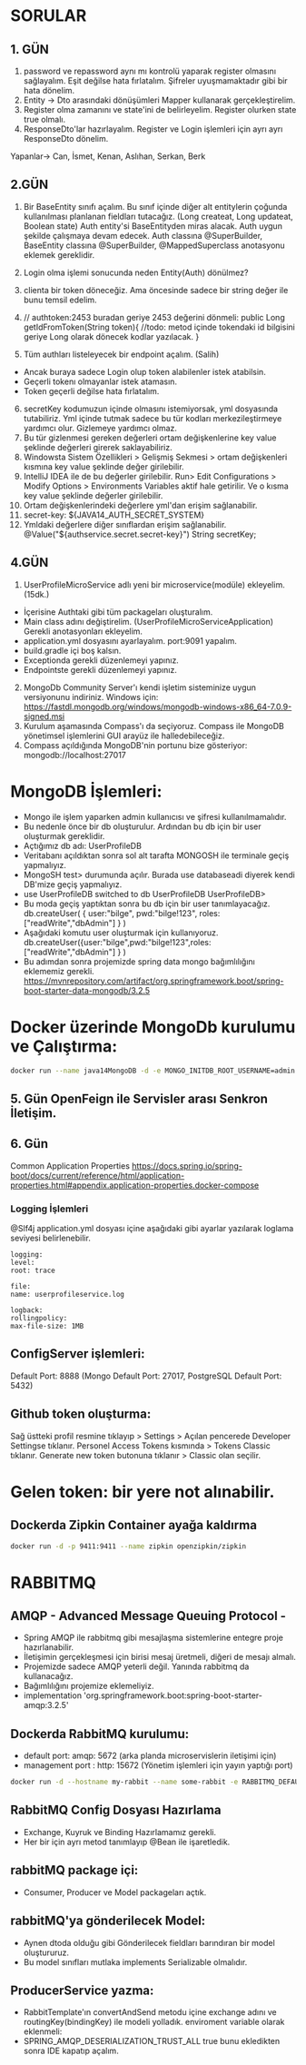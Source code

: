 # SORULAR
## 1. GÜN
1. password ve repassword aynı mı kontrolü yaparak register olmasını sağlayalım. Eşit değilse hata fırlatalım.
   Şifreler uyuşmamaktadır gibi bir hata dönelim.
2. Entity -> Dto arasındaki dönüşümleri Mapper kullanarak gerçekleştirelim.
3. Register olma zamanını ve state'ini de belirleyelim. Register olurken state true olmalı.
3. ResponseDto'lar hazırlayalım. Register ve Login işlemleri için ayrı ayrı ResponseDto dönelim.

Yapanlar-> Can, İsmet, Kenan, Aslıhan, Serkan, Berk

## 2.GÜN
1. Bir BaseEntity sınıfı açalım. Bu sınıf içinde diğer alt entitylerin çoğunda kullanılması planlanan fieldları tutacağız.
   (Long createat, Long updateat, Boolean state)
   Auth entity'si BaseEntityden miras alacak.
   Auth uygun şekilde çalışmaya devam edecek.
   Auth classına @SuperBuilder, BaseEntity classına @SuperBuilder, @MappedSuperclass anotasyonu eklemek gereklidir.
2. Login olma işlemi sonucunda neden Entity(Auth) dönülmez?

3. clienta bir token döneceğiz. Ama öncesinde sadece bir string değer ile bunu temsil edelim.

4. // authtoken:2453  buradan geriye 2453 değerini dönmeli:
   public Long getIdFromToken(String token){
   //todo: metod içinde tokendaki id bilgisini geriye Long olarak dönecek kodlar yazılacak.
   }
5. Tüm authları listeleyecek bir endpoint açalım. (Salih)
* Ancak buraya sadece Login olup token alabilenler istek atabilsin.
* Geçerli tokenı olmayanlar istek atamasın.
* Token geçerli değilse hata fırlatalım.

6. secretKey kodumuzun içinde olmasını istemiyorsak, yml dosyasında tutabiliriz. Yml içinde tutmak sadece bu tür kodları merkezileştirmeye yardımcı olur. Gizlemeye yardımcı olmaz.
7. Bu tür gizlenmesi gereken değerleri ortam değişkenlerine key value şeklinde değerleri girerek saklayabiliriz.
8. Windowsta Sistem Özellikleri > Gelişmiş Sekmesi > ortam değişkenleri kısmına key value şeklinde değer girilebilir.
9. IntelliJ IDEA ile de bu değerler girilebilir. Run> Edit Configurations > Modify Options > Environments Variables aktif hale getirilir. Ve o kısma key value şeklinde değerler girilebilir.
10. Ortam değişkenlerindeki değerlere yml'dan erişim sağlanabilir.
11. secret-key: ${JAVA14_AUTH_SECRET_SYSTEM}
12. Ymldaki değerlere diğer sınıflardan erişim sağlanabilir.
    @Value("${authservice.secret.secret-key}")
    String secretKey;
## 4.GÜN
1. UserProfileMicroService adlı yeni bir microservice(modüle) ekleyelim.  (15dk.)
* İçerisine Authtaki gibi tüm packageları oluşturalım.
* Main class adını değiştirelim. (UserProfileMicroServiceApplication) Gerekli anotasyonları ekleyelim.
* application.yml dosyasını ayarlayalım. port:9091 yapalım.
* build.gradle içi boş kalsın.
* Exceptionda gerekli düzenlemeyi yapınız.
* Endpointste gerekli düzenlemeyi yapınız.
2. MongoDb Community Server'ı kendi işletim sisteminize uygun versiyonunu indiriniz.
   Windows için: https://fastdl.mongodb.org/windows/mongodb-windows-x86_64-7.0.9-signed.msi
3. Kurulum aşamasında Compass'ı da seçiyoruz. Compass ile MongoDB yönetimsel işlemlerini GUI arayüz ile halledebileceğiz.
4. Compass açıldığında MongoDB'nin portunu bize gösteriyor: mongodb://localhost:27017
# MongoDB İşlemleri:
* Mongo ile işlem yaparken admin kullanıcısı ve şifresi kullanılmamalıdır.
* Bu nedenle önce bir db oluşturulur. Ardından bu db için bir user oluşturmak gereklidir.
* Açtığımız db adı: UserProfileDB
* Veritabanı açıldıktan sonra sol alt tarafta MONGOSH ile terminale geçiş yapmalıyız.
* MongoSH test> durumunda açılır. Burada use databaseadi diyerek kendi DB'mize geçiş yapmalıyız.
*  use UserProfileDB
   switched to db UserProfileDB
   UserProfileDB>
* Bu moda geçiş yaptıktan sonra bu db için bir user tanımlayacağız.
  db.createUser(
  {
  user:"bilge",
  pwd:"bilge!123",
  roles: ["readWrite","dbAdmin"]
  }
  )
* Aşağıdaki komutu user oluşturmak için kullanıyoruz.
  db.createUser({user:"bilge",pwd:"bilge!123",roles: ["readWrite","dbAdmin"] } )
* Bu adımdan sonra projemizde spring data mongo bağımlılığını eklememiz gerekli.
  https://mvnrepository.com/artifact/org.springframework.boot/spring-boot-starter-data-mongodb/3.2.5

# Docker üzerinde MongoDb kurulumu ve Çalıştırma:
```bash
docker run --name java14MongoDB -d -e MONGO_INITDB_ROOT_USERNAME=admin -e MONGO_INITDB_ROOT_PASSWORD=root -p 27027:27017 mongo:jammy 
```

## 5. Gün OpenFeign ile Servisler arası Senkron İletişim.

## 6. Gün
Common Application Properties
https://docs.spring.io/spring-boot/docs/current/reference/html/application-properties.html#appendix.application-properties.docker-compose

### Logging İşlemleri
@Slf4j
application.yml dosyası içine aşağıdaki gibi ayarlar yazılarak loglama seviyesi belirlenebilir.
```
logging:
level:
root: trace

file:
name: userprofileservice.log

logback:
rollingpolicy:
max-file-size: 1MB
```

## ConfigServer işlemleri:
Default Port: 8888 (Mongo Default Port: 27017, PostgreSQL Default Port: 5432)

## Github token oluşturma:
Sağ üstteki profil resmine tıklayıp > Settings > Açılan pencerede Developer Settingse tıklanır.
Personel Access Tokens kısmında > Tokens Classic tıklanır.
Generate new token butonuna tıklanır > Classic olan seçilir.

# Gelen token: bir yere not alınabilir.

## Dockerda Zipkin Container ayağa kaldırma
```bash
docker run -d -p 9411:9411 --name zipkin openzipkin/zipkin
```
# RABBITMQ

## AMQP - Advanced Message Queuing Protocol -
* Spring AMQP ile rabbitmq gibi mesajlaşma sistemlerine entegre proje hazırlanabilir.
* İletişimin gerçekleşmesi için birisi mesaj üretmeli, diğeri de mesajı almalı.
* Projemizde sadece AMQP yeterli değil. Yanında rabbitmq da kullanacağız.
* Bağımlılığını projemize eklemeliyiz.
* implementation 'org.springframework.boot:spring-boot-starter-amqp:3.2.5'


## Dockerda RabbitMQ kurulumu:
* default port: amqp: 5672 (arka planda microservislerin iletişimi için)
* management port : http: 15672 (Yönetim işlemleri için yayın yaptığı port)
```bash
docker run -d --hostname my-rabbit --name some-rabbit -e RABBITMQ_DEFAULT_USER=user -e RABBITMQ_DEFAULT_PASS=password -p 15672:15672 -p 5672:5672 --memory=128m rabbitmq:3-management
```

## RabbitMQ Config Dosyası Hazırlama
* Exchange, Kuyruk ve Binding Hazırlamamız gerekli.
* Her bir için ayrı metod tanımlayıp  @Bean ile işaretledik.

## rabbitMQ package içi:
* Consumer, Producer ve Model packageları açtık.

## rabbitMQ'ya gönderilecek Model:
* Aynen dtoda olduğu gibi Gönderilecek fieldları barındıran bir model oluştururuz.
* Bu model sınıfları mutlaka implements Serializable  olmalıdır.

## ProducerService yazma:
* RabbitTemplate'ın convertAndSend metodu içine exchange adını ve routingKey(bindingKey) ile modeli yolladık.
  enviroment variable olarak eklenmeli:
* SPRING_AMQP_DESERIALIZATION_TRUST_ALL true bunu ekledikten sonra IDE kapatıp açalım.